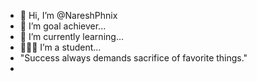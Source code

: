 - 👋 Hi, I’m @NareshPhnix
- 👀 I’m goal achiever...
- 🌱 I’m currently learning...
- 👨🏼‍🎓 I’m a student...
- "Success always demands sacrifice of favorite things."
-  


<!---
NareshPhnix/NareshPhnix is a ✨ special ✨ repository because its `README.md` (this file) appears on your GitHub profile.
You can click the Preview link to take a look at your changes.
--->
